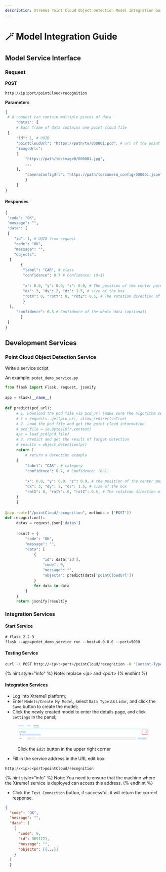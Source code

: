 ```yaml
---
description: Xtreme1 Point Cloud Object Detection Model Integration Guide
---
```


# 🪄 Model Integration Guide

## Model Service Interface

### Request

**POST**

&#x20;`http://ip:port/pointCloud/recognition`

**Parameters**

```python
{
 # A request can contain multiple pieces of data
     "datas": [
     # Each frame of data contains one point cloud file
 {
     "id": 1, # UUID
     "pointCloudUrl": "https://path/to/000001.pcd", # url of the point cloud file
     "imageUrls": 
     [
         "https://path/to/image0/000001.jpg",
         ...
     ],
         "cameraConfigUrl": "https://path/to/camera_config/000001.json"
         }
     ]
}
```

#### Responses

```python
{
 "code": "OK",
 "message": "",
 "data": [
 {
    "id": 1, # UUID from request
    "code": "OK",
    "message": "",
    "objects": 
  [
       {
        "label": "CAR", # class
        "confidence": 0.7 # Confidence: (0~1)
            
        "x": 0.0, "y": 0.0, "z": 0.0, # The position of the center point of the box
        "dx": 3, "dy": 2, "dz": 1.5, # size of the box
        "rotX": 0, "rotY": 0, "rotZ": 0.5, # The rotation direction of the box (Euler angle XYZ, intrinsic rotations)
        }
  ],
     "confidence": 0.8 # Confidence of the whole data (optional)
       }
 ]
}
```

## Development Services

### Point Cloud Object Detection Service

Write a service script

An example: `pcdet_demo_service.py`

```python
from flask import Flask, request, jsonify

app = Flask(__name__)

def predict(pcd_url):
     # 1. Download the pcd file via pcd_url (make sure the algorithm service is connected to the Xtreme1 service machine)
     # r = requests. get(pcd_url, allow_redirects=True)
     # 2. Load the pcd file and get the point cloud information
     # pcd_file = io.BytesIO(r.content)
     #pc = load_pcd(pcd_file)
     # 3. Predict and get the result of target detection
     # results = object_detection(pc)
     return [
         # return a detection example
     {
         "label": "CAR", # category
         "confidence": 0.7, # Confidence: (0~1)
        
         "x": 0.0, "y": 0.0, "z": 0.0, # the position of the center point of the box
         "dx": 3, "dy": 2, "dz": 1.5, # size of the box
         "rotX": 0, "rotY": 0, "rotZ": 0.5, # The rotation direction of the box (Euler angle XYZ, intrinsic rotations)
     }
     ]

@app.route("/pointCloud/recognition", methods = ['POST'])
def recognition():
     datas = request.json['datas']

     result = {
         "code": "OK",
         "message": "",
         "data": [
             {
                 "id": data['id'],
                 "code": 0,
                 "message": "",
                 "objects": predict(data['pointCloudUrl'])
             }
             for data in data
         ]
     }
     return jsonify(result)y
```

### Integration Services

#### Start Service

```shell
# flask 2.2.3
flask --app=pcdet_demo_service run --host=0.0.0.0 --port=5000
```

#### Testing Service

```sh
curl -X POST http://<ip>:<port>/pointCloud/recognition -H "Content-Type: application/json"  -d '{"datas": [{"id":1, "pointCloudUrl":"http://test"}]}'
```

{% hint style="info" %}
Note: replace _\<ip>_ and _\<port>_
{% endhint %}

#### Integration Services

* Log into Xtreme1 platform;
* Enter `Models/Create My Model`, select `Data Type` as `Lidar`, and click the `Save` button to create the model;
* Click the newly created model to enter the details page, and click `Settings` in the panel;

<figure><img src="../.gitbook/assets/img.png" alt=""><figcaption><p>Click the <code>Edit</code> button in the upper right corner</p></figcaption></figure>

* Fill in the service address in the URL edit box:

`http://<ip>:<port>pointCloud/recognition`

{% hint style="info" %}
Note: You need to ensure that the machine where the Xtreme1 service is deployed can access this address.
{% endhint %}

* Click the `Test Connection` button, if successful, it will return the correct response.

```json
{
  "code": "OK",
  "message": "",
  "data": [
    {
      "code": 0,
      "id": 3091721,
      "message": "",
      "objects": [{...}]
    }
  ]
  }
```





